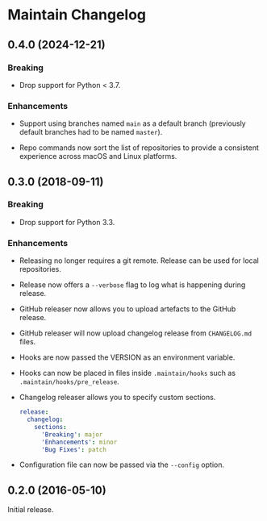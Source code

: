 # Maintain Changelog

## 0.4.0 (2024-12-21)

### Breaking

- Drop support for Python < 3.7.

### Enhancements

- Support using branches named `main` as a default branch (previously default
  branches had to be named `master`).

- Repo commands now sort the list of repositories to provide a consistent
  experience across macOS and Linux platforms.

## 0.3.0 (2018-09-11)

### Breaking

- Drop support for Python 3.3.

### Enhancements

- Releasing no longer requires a git remote. Release can be used for local
  repositories.
- Release now offers a `--verbose` flag to log what is happening during
  release.
- GitHub releaser now allows you to upload artefacts to the GitHub release.
- GitHub releaser will now upload changelog release from `CHANGELOG.md` files.
- Hooks are now passed the VERSION as an environment variable.
- Hooks can now be placed in files inside `.maintain/hooks` such as
  `.maintain/hooks/pre_release`.
- Changelog releaser allows you to specify custom sections.

    ```yaml
    release:
      changelog:
        sections:
          'Breaking': major
          'Enhancements': minor
          'Bug Fixes': patch
    ```
- Configuration file can now be passed via the `--config` option.


## 0.2.0 (2016-05-10)

Initial release.
